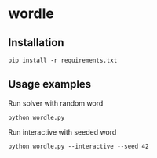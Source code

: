# wordle

## Installation

```
pip install -r requirements.txt
```

## Usage examples

Run solver with random word
```
python wordle.py
```

Run interactive with seeded word
```
python wordle.py --interactive --seed 42
```
